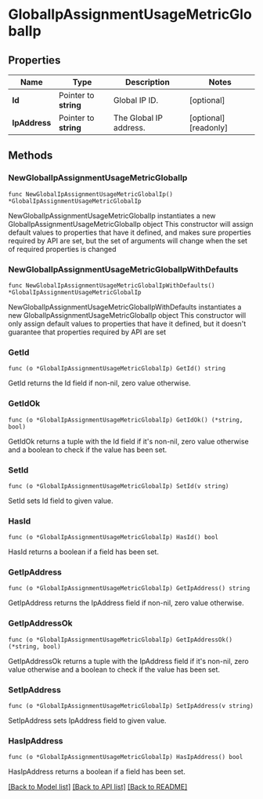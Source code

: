 # GlobalIpAssignmentUsageMetricGlobalIp

## Properties

Name | Type | Description | Notes
------------ | ------------- | ------------- | -------------
**Id** | Pointer to **string** | Global IP ID. | [optional] 
**IpAddress** | Pointer to **string** | The Global IP address. | [optional] [readonly] 

## Methods

### NewGlobalIpAssignmentUsageMetricGlobalIp

`func NewGlobalIpAssignmentUsageMetricGlobalIp() *GlobalIpAssignmentUsageMetricGlobalIp`

NewGlobalIpAssignmentUsageMetricGlobalIp instantiates a new GlobalIpAssignmentUsageMetricGlobalIp object
This constructor will assign default values to properties that have it defined,
and makes sure properties required by API are set, but the set of arguments
will change when the set of required properties is changed

### NewGlobalIpAssignmentUsageMetricGlobalIpWithDefaults

`func NewGlobalIpAssignmentUsageMetricGlobalIpWithDefaults() *GlobalIpAssignmentUsageMetricGlobalIp`

NewGlobalIpAssignmentUsageMetricGlobalIpWithDefaults instantiates a new GlobalIpAssignmentUsageMetricGlobalIp object
This constructor will only assign default values to properties that have it defined,
but it doesn't guarantee that properties required by API are set

### GetId

`func (o *GlobalIpAssignmentUsageMetricGlobalIp) GetId() string`

GetId returns the Id field if non-nil, zero value otherwise.

### GetIdOk

`func (o *GlobalIpAssignmentUsageMetricGlobalIp) GetIdOk() (*string, bool)`

GetIdOk returns a tuple with the Id field if it's non-nil, zero value otherwise
and a boolean to check if the value has been set.

### SetId

`func (o *GlobalIpAssignmentUsageMetricGlobalIp) SetId(v string)`

SetId sets Id field to given value.

### HasId

`func (o *GlobalIpAssignmentUsageMetricGlobalIp) HasId() bool`

HasId returns a boolean if a field has been set.

### GetIpAddress

`func (o *GlobalIpAssignmentUsageMetricGlobalIp) GetIpAddress() string`

GetIpAddress returns the IpAddress field if non-nil, zero value otherwise.

### GetIpAddressOk

`func (o *GlobalIpAssignmentUsageMetricGlobalIp) GetIpAddressOk() (*string, bool)`

GetIpAddressOk returns a tuple with the IpAddress field if it's non-nil, zero value otherwise
and a boolean to check if the value has been set.

### SetIpAddress

`func (o *GlobalIpAssignmentUsageMetricGlobalIp) SetIpAddress(v string)`

SetIpAddress sets IpAddress field to given value.

### HasIpAddress

`func (o *GlobalIpAssignmentUsageMetricGlobalIp) HasIpAddress() bool`

HasIpAddress returns a boolean if a field has been set.


[[Back to Model list]](../README.md#documentation-for-models) [[Back to API list]](../README.md#documentation-for-api-endpoints) [[Back to README]](../README.md)


